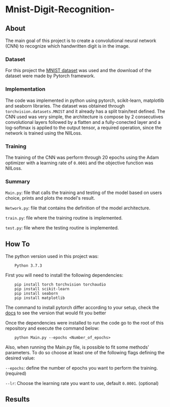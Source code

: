 # Mnist-Digit-Recognition-

## About

The main goal of this project is to create a convolutional neural network (CNN) to recognize which handwritten digit is in the image.

### Dataset
For this project the [MNIST dataset](http://yann.lecun.com/exdb/mnist/) was used and the download of the dataset were made by Pytorch framework.

### Implementation
The code was implemented in python using pytorch, scikit-learn, matplotlib and seaborn libraries. The dataset was obtained through `torchvision.datasets.MNIST` and it already has a split train/test defined. The CNN used was very simple, the architecture is compose by 2 consecutives convolutional layers followed by a flatten and a fully-conected layer and a log-softmax is applied to the output tensor, a required operation, since the network is trained using the NllLoss.

### Training
The training of the CNN was perform through 20 epochs using the Adam optimizer with a learning rate of ``` 0.0001 ``` and the objective function was NllLoss. 

### Summary
`Main.py`: file that calls the training and testing of the model based on users choice, prints and plots the model's result.

`Network.py`: file that contains the definition of the model architecture.

`train.py`: file where the training routine is implemented.

`test.py`: file where the testing routine is implemented.

## How To
The python version used in this project was:
```
    Python 3.7.3
```

First you will need to install the following dependencies:
``` 
    pip install torch torchvision torchaudio
    pip install scikit-learn
    pip install seaborn
    pip install matplotlib
```
The command to install pytorch differ according to your setup, check the [docs](https://pytorch.org/get-started/locally/) to see the version that would fit you better

Once the dependencies were installed to run the code go to the root of this repository and execute the command below:
``` 
    python Main.py --epochs <Number_of_epochs>
```
Also, when running the Main.py file, is possible to fit some methods' parameters. To do so choose at least one of the following flags defining the desired value:

`--epochs`: define the number of epochs you want to perform the training. (required)

`--lr`: Choose the learning rate you want to use, default `0.0001`. (optional)

## Results
<!---
<div align="center">
<img src="SVM.png" width="300"/>
<img src="RF.png" width="300" hspace="10px"/>
<img src="DT.png" width="300"/>
</div>
--->
